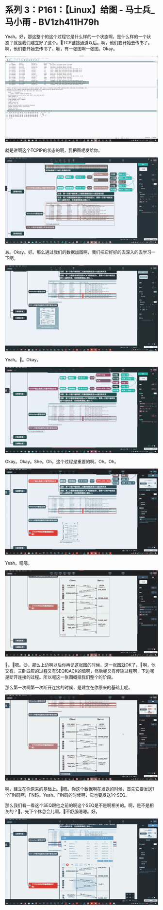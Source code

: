 # 系列 3：P161：【Linux】给图 - 马士兵_马小雨 - BV1zh411H79h

Yeah。好，那这整个的这个过程它是什么样的一个状态啊，是什么样的一个状态？就是我们建立好了这个。🤧TCP链接通道以后。啊，他们要开始去传书了。啊，他们要开始去传书了。呃，有一张图啊一张图。Okay。



![](img/a0479da521f9f1488c1b9c0c008ec220_1.png)

就是讲啊这个TCPIP的状态的啊，我把图呢发给你。

![](img/a0479da521f9f1488c1b9c0c008ec220_3.png)

あ。Okay。好。那么通过我们的数据加图啊，我们把它好好的去深入的去学习一下啊。

![](img/a0479da521f9f1488c1b9c0c008ec220_5.png)

Yeah。🤧。Okay。

![](img/a0479da521f9f1488c1b9c0c008ec220_7.png)

Okay。Okay。She。Oh。这个过程是重要的啊。Oh。Oh。

![](img/a0479da521f9f1488c1b9c0c008ec220_9.png)

Yeah。嗯嗯。

![](img/a0479da521f9f1488c1b9c0c008ec220_11.png)

🤧。🤧嗯。😊，那么上边啊以后你再记这张图的时候，这一张图就OK了。🤧啊，他又有。三卧四灰的过程又有SEQ和ACK的值啊，然后呢又有传输过程啊，下边呢是断开连接的过程。所以呢这一张图概括我们整个的阶段。

那么第一次啊第一次断开连接的时候，是建立在你原来的基础上呢。

![](img/a0479da521f9f1488c1b9c0c008ec220_13.png)

啊，建立在你原来的基础上。🤧嗯。你这个数据啊在发送的时候，首先它要发送1个FIN码啊，FN码。Yeah。FIN码的时候啊，它也要发送1个SEQ。

那么我们看一看这个SEQ跟他之前的啊这个SEQ是不是啊相关的。啊，是不是相关的？🤧。先下个休息会儿啊。🤧不舒服嗯嗯。好。



![](img/a0479da521f9f1488c1b9c0c008ec220_15.png)